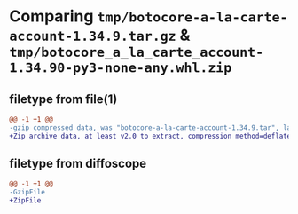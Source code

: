 # Comparing `tmp/botocore-a-la-carte-account-1.34.9.tar.gz` & `tmp/botocore_a_la_carte_account-1.34.90-py3-none-any.whl.zip`

## filetype from file(1)

```diff
@@ -1 +1 @@
-gzip compressed data, was "botocore-a-la-carte-account-1.34.9.tar", last modified: Thu Dec 28 01:06:34 2023, max compression
+Zip archive data, at least v2.0 to extract, compression method=deflate
```

## filetype from diffoscope

```diff
@@ -1 +1 @@
-GzipFile
+ZipFile
```

